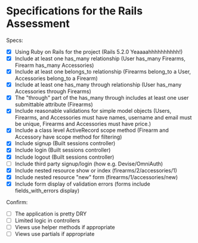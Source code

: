 # Specifications for the Rails Assessment

Specs:
- [x] Using Ruby on Rails for the project (Rails 5.2.0 Yeaaaahhhhhhhhhh!)
- [x] Include at least one has_many relationship (User has_many Firearms, Firearm has_many Accessories)
- [x] Include at least one belongs_to relationship (Firearms belong_to a User, Accessories belong_to a Firearm)
- [x] Include at least one has_many through relationship (User has_many Accessories through Firearms)
- [x] The "through" part of the has_many through includes at least one user submittable attribute (Firearms)
- [x] Include reasonable validations for simple model objects (Users, Firearms, and Accessories must have names, username and email must be unique, Firearms and Accessories must have price.)
- [x] Include a class level ActiveRecord scope method (Firearm and Accessory have scope method for filtering)
- [x] Include signup (Built sessions controller)
- [x] Include login (Built sessions controller)
- [x] Include logout (Built sessions controller)
- [ ] Include third party signup/login (how e.g. Devise/OmniAuth)
- [x] Include nested resource show or index (firearms/2/accessories/1)
- [x] Include nested resource "new" form (firearms/1/accessories/new)
- [X] Include form display of validation errors (forms include fields_with_errors display)

Confirm:
- [ ] The application is pretty DRY
- [ ] Limited logic in controllers
- [ ] Views use helper methods if appropriate
- [ ] Views use partials if appropriate